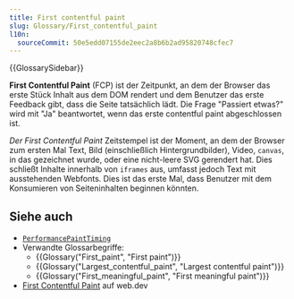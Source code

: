 ```yaml
---
title: First contentful paint
slug: Glossary/First_contentful_paint
l10n:
  sourceCommit: 50e5edd07155de2eec2a8b6b2ad95820748cfec7
---
```


{{GlossarySidebar}}

**First Contentful Paint** (FCP) ist der Zeitpunkt, an dem der Browser das erste Stück Inhalt aus dem DOM rendert und dem Benutzer das erste Feedback gibt, dass die Seite tatsächlich lädt. Die Frage "Passiert etwas?" wird mit "Ja" beantwortet, wenn das erste contentful paint abgeschlossen ist.

_Der First Contentful Paint_ Zeitstempel ist der Moment, an dem der Browser zum ersten Mal Text, Bild (einschließlich Hintergrundbilder), Video, `canvas`, in das gezeichnet wurde, oder eine nicht-leere SVG gerendert hat. Dies schließt Inhalte innerhalb von `iframes` aus, umfasst jedoch Text mit ausstehenden Webfonts. Dies ist das erste Mal, dass Benutzer mit dem Konsumieren von Seiteninhalten beginnen könnten.

## Siehe auch

- [`PerformancePaintTiming`](/de/docs/Web/API/PerformancePaintTiming)
- Verwandte Glossarbegriffe:
  - {{Glossary("First_paint", "First paint")}}
  - {{Glossary("Largest_contentful_paint", "Largest contentful paint")}}
  - {{Glossary("First_meaningful_paint", "First meaningful paint")}}
- [First Contentful Paint](https://web.dev/articles/fcp) auf web.dev
